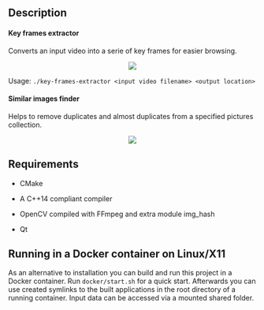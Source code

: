 ## Description

#### Key frames extractor

Converts an input video into a serie of key frames for easier browsing.

<p align="center">
  <img src="https://user-images.githubusercontent.com/37025359/45453867-ba5c1700-b6ea-11e8-9cae-2847bc745f14.jpg">
</p>

Usage: `./key-frames-extractor <input video filename> <output location>`

#### Similar images finder

Helps to remove duplicates and almost duplicates from a specified pictures collection.

<p align="center">
  <img src="https://user-images.githubusercontent.com/37025359/88987759-93f3f480-d2df-11ea-9a54-7fa39a72ffcd.png">
</p>

## Requirements

* CMake

* A C++14 compliant compiler

* OpenCV compiled with FFmpeg and extra module img_hash

* Qt

## Running in a Docker container on Linux/X11

As an alternative to installation you can build and run this project in a Docker container. Run `docker/start.sh` for a quick start. Afterwards you can use created symlinks to the built applications in the root directory of a running container. Input data can be accessed via a mounted shared folder.
